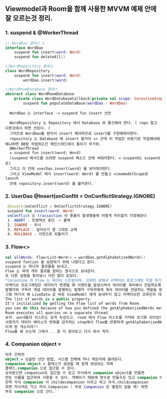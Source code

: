 ## Viewmodel과 Room을 함께 사용한 MVVM 예제 안에 잘 모르는것 정리.
### 1. suspend & @WorkerThread
```kotlin
// WordDao 클래스 s
interface WordDao 
    suspend fun insert(word: Word)
    suspend fun deleteAll()
    
//WordRepository 클래스
class WordRepository
    suspend fun insert(word: Word)
        wordDao.insert(word)
        
//WordRoomDatabase 클래스
abstract class WordRoomDatabase
    private class WordDatabaseCallback(private val scope: CoroutineScope)
        suspend fun populateDataBase(wordDao : WordDao)
```

      WordDao 는 interface -> suspend fun insert 선언 
      
      WordRepository 는 Repository 에서 Database 와 통신해야 한다. ( repo 말고 다른곳에서 하면 안된다. )
      그러므로 WordDao를 받아서 insert 해야하므로 insert를 구현해줘야한다.
      repository 는 Database 에 insert 할거야 => 근데 이 작업은 비동기로 작업해야돼 왜냐하면 DB랑 작업하는건 메인스레드에서 돌리기 무거워.
      @WorkerThread
      = suspend fun insert(word: Word)
      (suspend 메서드를 쓰려면 suspend 메소드 안에 써줘야한다. = suspend는 suspend로)
      그리고 이 안에 userDao.insert(word) 를 넣어줘야한다. 
      그리고 ViewModel 에서 insert(word: Word) 를 만들고 viewmodelScope로 launch 
      안에 repository.insert(word) 를 불러온다.
      
### 2. UserDao @Insert(onConflit = OnConflictStrategy.IGNORE)
```kotlin
 @Insert(onConflict = OnConflictStrategy.IGNORE)
 suspend fun insert(word: Word)
 onConflict 는 tracsaction 이 충돌이 발생했을때 어떻게 처리할지 지정해준다
 1. ABORT : 트랜잭션 중단 -> 롤백
 2. IGNORE : 무시
 3. REPLACE : 덮어쓰기 말 그대로 교체
 4. ROLLBACK : 이전으로 되돌리기
```
### 3. Flow<>
```kotlin
val allWords: Flow<List<Word>> = wordDao.getAlphabetizedWords()
suspend funtion 을 보완하기 위해 나왔다고 한다.
suspend 는 하나의 결과물을 보내고,
Flow 는 여개 개의 결과를 원하는 형식으로 보내준다.
또 다른 설명을 찾아보니 이런 말이 있었다.
"Coroutine 의 Flow 는 데이터 스트림이며, 코루틴 상에서 리액티브 프로그래밍 지원 하기 위한 구성요소이다."
리액티브 프로그래밍은 데이터가 변경될 때 이벤트를 발생시켜서 데이터를 계속해서 전달하도록 하는 프로그래밍 방식이다.
발행자와 구독자 개념 데이터를 발행하는 발행자 구독자에게 계속 데이터를 전달하는 역할을 함. 이런걸 데이터 스트림이라 한다.
그럼 여기서 왜 LiveData 로 바로 ViewModel 에게 보내주지 않고 리액티브한 코루틴의 데이터 스트림 Flow 를 사용해서 보내줄까??
The list of words is a public property. 
It's initialized by getting the Flow list of words from Room.
you can do this because of how you defined the getAlphabetizedWords method to return Flow in the "Observing database changes" step. 
Room executes all queries on a separate thread.
보자. word들의 리스트는 공개 속성이고, room 에서 Flow 리스트를 가져와 초기화 되어있다고 한다.
사용자가 데이터 베이스의 변화를 감지하는 step에서 flow를 반환하게 getAlphabetizedWords 를 정의하고 룸은 모든 쿼리를 별도의 스레드에서 실행한다.
이게 뭔 개소리야??
Flow를 왜 쓰는데 그래서... 좀 더 찾아보고 다시 와서 적자.
```

### 4. Companion object = 
```kotlin 
아주 간략히 
object = 싱글턴 선언 방법, 시스템 전체에 하나 메모리에 올려둔다.
companion object = 클래스가 생성될 때 함께 생성되는 객체
클래스.companion 으로 접근할 수 있다.
상속받으면 companion도 접근할 수 있고 자식에서 companion object를 만들면
만든 이름을 접근하여 사용할 수 있다. 객체이기 때문에 변수로 만들수도 있고 companion 이름을 별도로 만들수있다. 인터페이스도 가능하다. 
만약 자식 companion 이 childecompanion 이라고 하고 자식.childcompanion 
하면 자식꺼로 가고 자식.Companion ( 부모 Companion 은 별칭이 없을 때) 하면 
부모 companion 으로 간다.
```

###  

     

